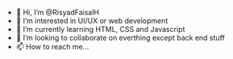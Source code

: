 - 👋 Hi, I’m @RisyadFaisalH
- 👀 I’m interested in UI/UX or web development
- 🌱 I’m currently learning HTML, CSS and Javascript 
- 💞️ I’m looking to collaborate on everthing except back end stuff
- 📫 How to reach me...

<!---
RisyadFaisalH/RisyadFaisalH is a ✨ special ✨ repository because its `README.md` (this file) appears on your GitHub profile.
You can click the Preview link to take a look at your changes.
--->
